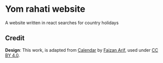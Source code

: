 # Yom rahati website

A website written in react searches for country holidays

## Credit

**Design**: This work, is adapted from [Calendar](https://www.figma.com/community/file/1181266478732245895/Calendar) by [Faizan Arif](https://www.figma.com/@faizanarif), used under [CC BY 4.0](https://creativecommons.org/licenses/by/4.0/).
